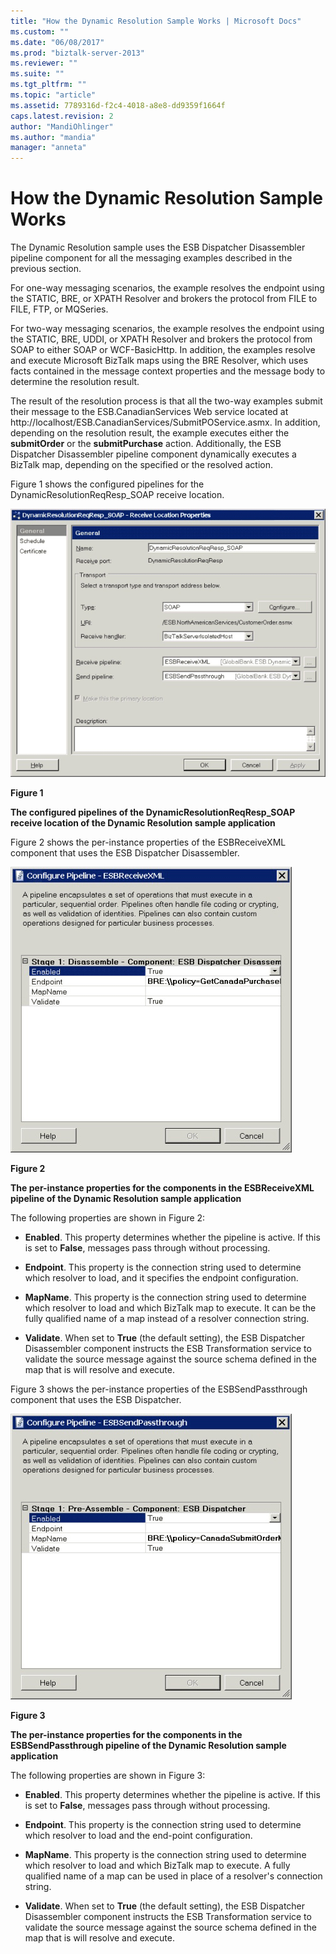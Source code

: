 ```yaml
---
title: "How the Dynamic Resolution Sample Works | Microsoft Docs"
ms.custom: ""
ms.date: "06/08/2017"
ms.prod: "biztalk-server-2013"
ms.reviewer: ""
ms.suite: ""
ms.tgt_pltfrm: ""
ms.topic: "article"
ms.assetid: 7789316d-f2c4-4018-a8e8-dd9359f1664f
caps.latest.revision: 2
author: "MandiOhlinger"
ms.author: "mandia"
manager: "anneta"
---
```

# How the Dynamic Resolution Sample Works
The Dynamic Resolution sample uses the ESB Dispatcher Disassembler pipeline component for all the messaging examples described in the previous section.  
  
 For one-way messaging scenarios, the example resolves the endpoint using the STATIC, BRE, or XPATH Resolver and brokers the protocol from FILE to FILE, FTP, or MQSeries.  
  
 For two-way messaging scenarios, the example resolves the endpoint using the STATIC, BRE, UDDI, or XPATH Resolver and brokers the protocol from SOAP to either SOAP or WCF-BasicHttp. In addition, the examples resolve and execute Microsoft BizTalk maps using the BRE Resolver, which uses facts contained in the message context properties and the message body to determine the resolution result.  
  
 The result of the resolution process is that all the two-way examples submit their message to the ESB.CanadianServices Web service located at http://localhost/ESB.CanadianServices/SubmitPOService.asmx. In addition, depending on the resolution result, the example executes either the **submitOrder** or the **submitPurchase** action. Additionally, the ESB Dispatcher Disassembler pipeline component dynamically executes a BizTalk map, depending on the specified or the resolved action.  
  
 Figure 1 shows the configured pipelines for the DynamicResolutionReqResp_SOAP receive location.  
  
 ![Dynamic Resolution Pipelines](../esb-toolkit/media/ch6-dynamicresolutionpipelines.gif "Ch6-DynamicResolutionPipelines")  
  
 **Figure 1**  
  
 **The configured pipelines of the DynamicResolutionReqResp_SOAP receive location of the Dynamic Resolution sample application**  
  
 Figure 2 shows the per-instance properties of the ESBReceiveXML component that uses the ESB Dispatcher Disassembler.  
  
 ![Dynamic Resolution Receive XML](../esb-toolkit/media/ch6-dynamicresolutionreceivexml.gif "Ch6-DynamicResolutionReceiveXML")  
  
 **Figure 2**  
  
 **The per-instance properties for the components in the ESBReceiveXML pipeline of the Dynamic Resolution sample application**  
  
 The following properties are shown in Figure 2:  
  
-   **Enabled**. This property determines whether the pipeline is active. If this is set to **False**, messages pass through without processing.  
  
-   **Endpoint**. This property is the connection string used to determine which resolver to load, and it specifies the endpoint configuration.  
  
-   **MapName**. This property is the connection string used to determine which resolver to load and which BizTalk map to execute. It can be the fully qualified name of a map instead of a resolver connection string.  
  
-   **Validate**. When set to **True** (the default setting), the ESB Dispatcher Disassembler component instructs the ESB Transformation service to validate the source message against the source schema defined in the map that is will resolve and execute.  
  
 Figure 3 shows the per-instance properties of the ESBSendPassthrough component that uses the ESB Dispatcher.  
  
 ![Dynamic Resolution Send Passthrough](../esb-toolkit/media/ch6-dynamicresolutionsendpassthrough.gif "Ch6-DynamicResolutionSendPassthrough")  
  
 **Figure 3**  
  
 **The per-instance properties for the components in the ESBSendPassthrough pipeline of the Dynamic Resolution sample application**  
  
 The following properties are shown in Figure 3:  
  
-   **Enabled**. This property determines whether the pipeline is active. If this is set to **False**, messages pass through without processing.  
  
-   **Endpoint**. This property is the connection string used to determine which resolver to load and the end-point configuration.  
  
-   **MapName**. This property is the connection string used to determine which resolver to load and which BizTalk map to execute. A fully qualified name of a map can be used in place of a resolver's connection string.  
  
-   **Validate**. When set to **True** (the default setting), the ESB Dispatcher Disassembler component instructs the ESB Transformation service to validate the source message against the source schema defined in the map that is will resolve and execute.